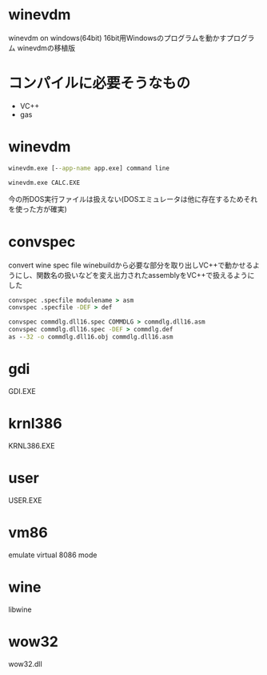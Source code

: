 # winevdm
winevdm on windows(64bit)
16bit用Windowsのプログラムを動かすプログラム
winevdmの移植版
# コンパイルに必要そうなもの
+ VC++
+ gas

# winevdm
```bat
winevdm.exe [--app-name app.exe] command line

winevdm.exe CALC.EXE
```
今の所DOS実行ファイルは扱えない(DOSエミュレータは他に存在するためそれを使った方が確実)
# convspec
convert wine spec file
winebuildから必要な部分を取り出しVC++で動かせるようにし、関数名の扱いなどを変え出力されたassemblyをVC++で扱えるようにした
```bat
convspec .specfile modulename > asm
convspec .specfile -DEF > def

convspec commdlg.dll16.spec COMMDLG > commdlg.dll16.asm
convspec commdlg.dll16.spec -DEF > commdlg.def
as --32 -o commdlg.dll16.obj commdlg.dll16.asm
```
# gdi
GDI.EXE
# krnl386
KRNL386.EXE
# user
USER.EXE
# vm86
emulate virtual 8086 mode
# wine
libwine
# wow32
wow32.dll
